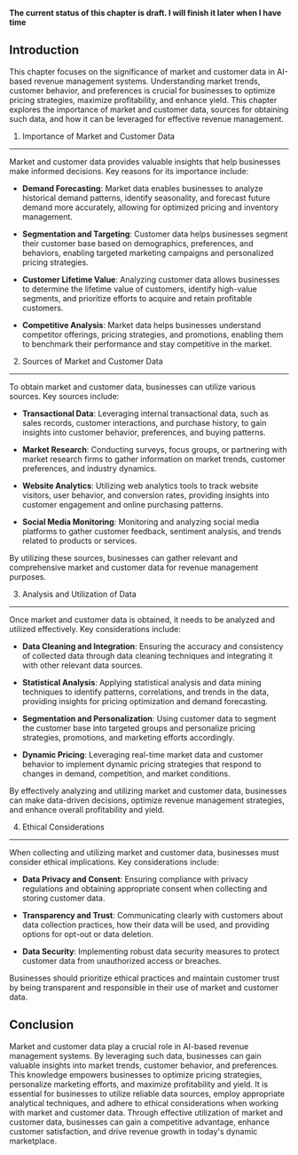 **The current status of this chapter is draft. I will finish it later when I have time**

Introduction
------------

This chapter focuses on the significance of market and customer data in AI-based revenue management systems. Understanding market trends, customer behavior, and preferences is crucial for businesses to optimize pricing strategies, maximize profitability, and enhance yield. This chapter explores the importance of market and customer data, sources for obtaining such data, and how it can be leveraged for effective revenue management.

1. Importance of Market and Customer Data
-----------------------------------------

Market and customer data provides valuable insights that help businesses make informed decisions. Key reasons for its importance include:

* **Demand Forecasting**: Market data enables businesses to analyze historical demand patterns, identify seasonality, and forecast future demand more accurately, allowing for optimized pricing and inventory management.

* **Segmentation and Targeting**: Customer data helps businesses segment their customer base based on demographics, preferences, and behaviors, enabling targeted marketing campaigns and personalized pricing strategies.

* **Customer Lifetime Value**: Analyzing customer data allows businesses to determine the lifetime value of customers, identify high-value segments, and prioritize efforts to acquire and retain profitable customers.

* **Competitive Analysis**: Market data helps businesses understand competitor offerings, pricing strategies, and promotions, enabling them to benchmark their performance and stay competitive in the market.

2. Sources of Market and Customer Data
--------------------------------------

To obtain market and customer data, businesses can utilize various sources. Key sources include:

* **Transactional Data**: Leveraging internal transactional data, such as sales records, customer interactions, and purchase history, to gain insights into customer behavior, preferences, and buying patterns.

* **Market Research**: Conducting surveys, focus groups, or partnering with market research firms to gather information on market trends, customer preferences, and industry dynamics.

* **Website Analytics**: Utilizing web analytics tools to track website visitors, user behavior, and conversion rates, providing insights into customer engagement and online purchasing patterns.

* **Social Media Monitoring**: Monitoring and analyzing social media platforms to gather customer feedback, sentiment analysis, and trends related to products or services.

By utilizing these sources, businesses can gather relevant and comprehensive market and customer data for revenue management purposes.

3. Analysis and Utilization of Data
-----------------------------------

Once market and customer data is obtained, it needs to be analyzed and utilized effectively. Key considerations include:

* **Data Cleaning and Integration**: Ensuring the accuracy and consistency of collected data through data cleaning techniques and integrating it with other relevant data sources.

* **Statistical Analysis**: Applying statistical analysis and data mining techniques to identify patterns, correlations, and trends in the data, providing insights for pricing optimization and demand forecasting.

* **Segmentation and Personalization**: Using customer data to segment the customer base into targeted groups and personalize pricing strategies, promotions, and marketing efforts accordingly.

* **Dynamic Pricing**: Leveraging real-time market data and customer behavior to implement dynamic pricing strategies that respond to changes in demand, competition, and market conditions.

By effectively analyzing and utilizing market and customer data, businesses can make data-driven decisions, optimize revenue management strategies, and enhance overall profitability and yield.

4. Ethical Considerations
-------------------------

When collecting and utilizing market and customer data, businesses must consider ethical implications. Key considerations include:

* **Data Privacy and Consent**: Ensuring compliance with privacy regulations and obtaining appropriate consent when collecting and storing customer data.

* **Transparency and Trust**: Communicating clearly with customers about data collection practices, how their data will be used, and providing options for opt-out or data deletion.

* **Data Security**: Implementing robust data security measures to protect customer data from unauthorized access or breaches.

Businesses should prioritize ethical practices and maintain customer trust by being transparent and responsible in their use of market and customer data.

Conclusion
----------

Market and customer data play a crucial role in AI-based revenue management systems. By leveraging such data, businesses can gain valuable insights into market trends, customer behavior, and preferences. This knowledge empowers businesses to optimize pricing strategies, personalize marketing efforts, and maximize profitability and yield. It is essential for businesses to utilize reliable data sources, employ appropriate analytical techniques, and adhere to ethical considerations when working with market and customer data. Through effective utilization of market and customer data, businesses can gain a competitive advantage, enhance customer satisfaction, and drive revenue growth in today's dynamic marketplace.
